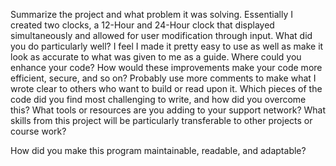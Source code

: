 Summarize the project and what problem it was solving.
  Essentially I created two clocks, a 12-Hour and 24-Hour clock that displayed simultaneously and allowed for user modification through input. 
What did you do particularly well?
  I feel I made it pretty easy to use as well as make it look as accurate to what was given to me as a guide.
Where could you enhance your code? How would these improvements make your code more efficient, secure, and so on?
  Probably use more comments to make what I wrote clear to others who want to build or read upon it. 
Which pieces of the code did you find most challenging to write, and how did you overcome this? What tools or resources are you adding to your support network?
What skills from this project will be particularly transferable to other projects or course work?
  
How did you make this program maintainable, readable, and adaptable?


<!---
roromako/roromako is a ✨ special ✨ repository because its `README.md` (this file) appears on your GitHub profile.
You can click the Preview link to take a look at your changes.
--->
